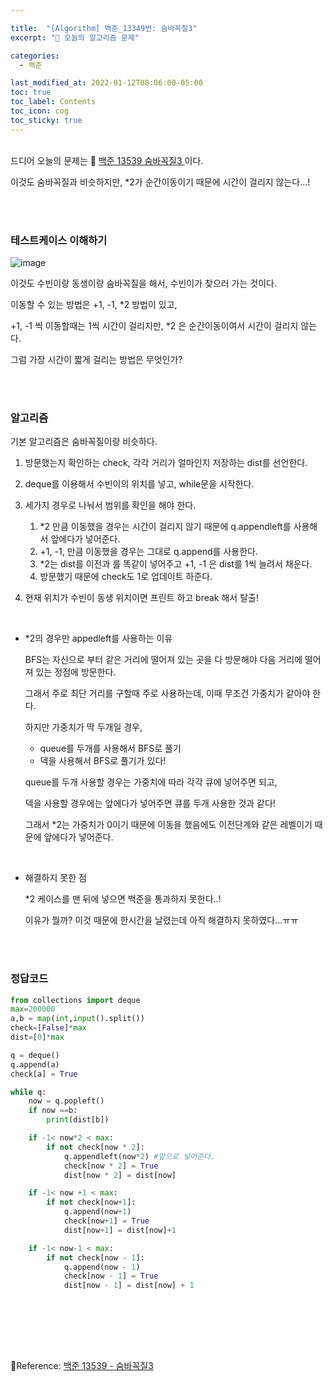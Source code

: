 ```yaml
---

title:  "[Algorithm] 백준_13349번: 숨바꼭질3"
excerpt: "🥳 오늘의 알고리즘 문제"

categories:
  - 백준

last_modified_at: 2022-01-12T08:06:00-05:00
toc: true
toc_label: Contents
toc_icon: cog
toc_sticky: true
---
```


<br />드디어 오늘의 문제는 🚀 <a href="https://www.acmicpc.net/problem/13539" target="_blank">백준 13539 숨바꼭질3 </a>이다. 

이것도 숨바꼭질과 비슷하지만, *2가 순간이동이기 때문에 시간이 걸리지 않는다...!

<br /><br />

### 테스트케이스 이해하기

![image](https://user-images.githubusercontent.com/42812764/149274119-a68fd796-5946-4ee0-b497-25ea8a4a5837.png)

이것도 수빈이랑 동생이랑 숨바꼭질을 해서, 수빈이가 찾으러 가는 것이다.

이동할 수 있는 방법은 +1, -1, *2 방법이 있고,

+1, -1 씩 이동할때는 1씩 시간이 걸리지만, *2 은 순간이동이여서 시간이 걸리지 않는다.

그럼 가장 시간이 짧게 걸리는 방법은 무엇인가?

<br /><br />

### 알고리즘

기본 알고리즘은 숨바꼭질이랑 비슷하다.

1. 방문했는지 확인하는 check, 각각 거리가 얼마인지 저장하는 dist를 선언한다.

2. deque를 이용해서 수빈이의 위치를 넣고, while문을 시작한다.

3. 세가지 경우로 나눠서 범위를 확인을 해야 한다. 

   1.  *2 만큼 이동했을 경우는 시간이 걸리지 않기 때문에 q.appendleft를 사용해서 앞에다가 넣어준다.
   2. +1, -1, 만큼 이동했을 경우는 그대로 q.append를 사용한다. 
   3. *2는 dist를 이전과 를 똑같이 넣어주고 +1, -1 은 dist를 1씩 늘려서 채운다.
   4. 방문했기 때문에 check도 1로 업데이트 하준다.

4. 현재 위치가 수빈이 동생 위치이면 프린트 하고 break 해서 탈출!

   <br />

- *2의 경우만 appedleft를 사용하는 이유

  BFS는 자신으로 부터 같은 거리에 떨어져 있는 곳을 다 방문해야 다음 거리에 떨어져 있는 정점에 방문한다. 

  그래서 주로 최단 거리를 구할때 주로 사용하는데, 이때 무조건 가중치가 같아야 한다. 

  하지만 가중치가 딱 두개일 경우,

  - queue를 두개를 사용해서 BFS로 풀기
  - 덱을 사용해서 BFS로 풀기가 있다!

  queue를 두개 사용할 경우는 가중치에 따라 각각 큐에 넣어주면 되고,

  덱을 사용할 경우에는 앞에다가 넣어주면 큐를 두개 사용한 것과 같다!

  그래서 *2는 가중치가 0이기 때문에 이동을 했음에도 이전단계와 같은 레벨이기 때문에 앞에다가 넣어준다. 

  <br />

- 해결하지 못한 점

  *2 케이스를 맨 뒤에 넣으면 백준을 통과하지 못한다..!

  이유가 뭘까? 이것 때문에 한시간을 날렸는데 아직 해결하지 못하였다...ㅠㅠ

<br /><br />

### 정답코드

```python
from collections import deque
max=200000
a,b = map(int,input().split())
check=[False]*max
dist=[0]*max

q = deque()
q.append(a)
check[a] = True

while q:
    now = q.popleft()
    if now ==b:
        print(dist[b])

    if -1< now*2 < max:
        if not check[now * 2]:
            q.appendleft(now*2) #앞으로 넣어준다.
            check[now * 2] = True
            dist[now * 2] = dist[now]

    if -1< now +1 < max:
        if not check[now+1]:
            q.append(now+1)
            check[now+1] = True
            dist[now+1] = dist[now]+1

    if -1< now-1 < max:
        if not check[now - 1]:
            q.append(now - 1)
            check[now - 1] = True
            dist[now - 1] = dist[now] + 1

```

<br /><br />

<br />

<br />

🚀Reference:   <a href="https://www.acmicpc.net/problem/13539" target="_blank">백준 13539 - 숨바꼭질3 </a> <br />





